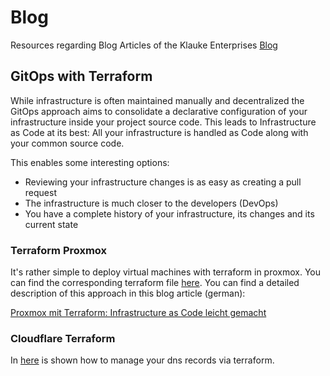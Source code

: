 # Blog
Resources regarding Blog Articles of the Klauke Enterprises [Blog](https://blog.klauke-enterprises.com)

## GitOps with Terraform
While infrastructure is often maintained manually and decentralized the GitOps approach aims to consolidate a declarative configuration of your infrastructure
inside your project source code. This leads to Infrastructure as Code at its best: All your infrastructure is handled as Code along with your common source code.  

This enables some interesting options:
- Reviewing your infrastructure changes is as easy as creating a pull request
- The infrastructure is much closer to the developers (DevOps)
- You have a complete history of your infrastructure, its changes and its current state

### Terraform Proxmox
It's rather simple to deploy virtual machines with terraform in proxmox. You can find the corresponding terraform file [here](terraform/proxmox). You can find a detailed description of this approach in this blog article (german):

[Proxmox mit Terraform: Infrastructure as Code leicht gemacht](https://blog.klauke-enterprises.com/proxmox-terraform-infrastructure-as-code-leicht-gemacht)

### Cloudflare Terraform
In [here](terraform/dns) is shown how to manage your dns records via terraform.
